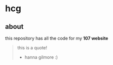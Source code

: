 # hcg

## about
this repository has all the code for my **107 website** 
> this is a quote! 
> - hanna gilmore :) 
